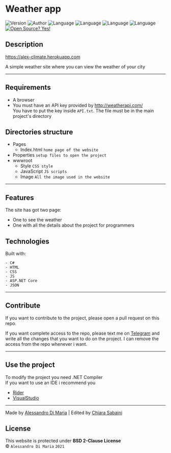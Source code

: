 # Weather app

![Version](https://img.shields.io/badge/Version-0.1-brightgreen)
![Author](https://img.shields.io/badge/Author-Alessandro-blue)
![Language](https://img.shields.io/badge/Language-C%23-orange)
![Language](https://img.shields.io/badge/Language-HTML-orange)
![Language](https://img.shields.io/badge/Language-CSS-orange)
![Language](https://img.shields.io/badge/Language-JS-orange)
[![Open Source? Yes!](https://badgen.net/badge/Open%20Source%20%3F/Yes%21/blue?icon=github)](https://github.com/Naereen/badges/)

## Description

https://alex-climate.herokuapp.com


A simple weather site where you can view the weather of your city

---

## Requirements

- A browser
- You must have an API key provided by http://weatherapi.com/
  <br>
  You have to put the key inside `API.txt`.
  The file must be in the main project's directory

## Directories structure

- Pages
    - Index.html `home page of the website`
- Properties `setup files to open the project`
- wwwroot 
    - Style `CSS style`
    - JavaScript `JS scripts`
    - Image `All the image used in the website`

---

## Features

The site has got two page:
- One to see the weather
- One with all the details about the project for programmers

## Technologies

Built with:
```
- C#
- HTML
- CSS
- JS
- ASP.NET Core
- JSON
```

---

## Contribute

If you want to contribute to the project, please open a pull request on this repo.

If you want complete access to the repo, please text me on [Telegram](https://t.me/im_al3x)
and write all the changes that you want to do on the project.
I can remove the access from the repo whenever i want.

---

## Use the project

To modify the project you need .NET Compiler
<br>
If you want to use an IDE i recommend you
- [Rider](https://www.jetbrains.com/rider)
- [VisualStudio](https://visualstudio.microsoft.com) 


---

Made by [Alessandro Di Maria](https://www.github.com/ImAl3x03)
|
Edited by [Chiara Sabaini](https://www.github.com/chiarasabaini)

## License
This website is protected under **BSD 2-Clause License**
<br>
&copy; `Alessandro Di Maria` `2021`
